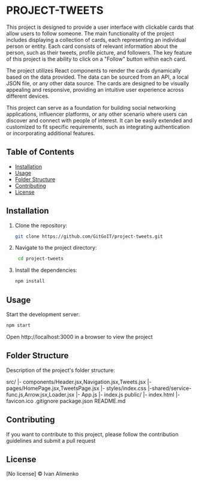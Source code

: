 # PROJECT-TWEETS

This project is designed to provide a user interface with clickable cards that allow users to follow someone. The main functionality of the project includes displaying a collection of cards, each representing an individual person or entity. Each card consists of relevant information about the person, such as their tweets, profile picture, and followers. The key feature of this project is the ability to click on a "Follow" button within each card.

The project utilizes React components to render the cards dynamically based on the data provided. The data can be sourced from an API, a local JSON file, or any other data source. The cards are designed to be visually appealing and responsive, providing an intuitive user experience across different devices.

This project can serve as a foundation for building social networking applications, influencer platforms, or any other scenario where users can discover and connect with people of interest. It can be easily extended and customized to fit specific requirements, such as integrating authentication or incorporating additional features.

## Table of Contents

- [Installation](#installation)
- [Usage](#usage)
- [Folder Structure](#folder-structure)
- [Contributing](#contributing)
- [License](#license)

## Installation

1. Clone the repository:

   ```bash
   git clone https://github.com/GitGoIT/project-tweets.git

   ```

2. Navigate to the project directory:

   ```bash
    cd project-tweets

   ```

3. Install the dependencies:

   ```bash
   npm install
   ```

## Usage

Start the development server:

```bash
npm start
```

Open http://localhost:3000 in a browser to view the project


## Folder Structure

Description of the project's folder structure:

src/
|- components/Header.jsx,Navigation.jsx,Tweets.jsx
|- pages/HomePage.jsx,TweetsPage.jsx
|- styles/index.css
|-shared/service-func.js,Arrow.jsx,Loader.jsx
|- App.js
|- index.js
public/
|- index.html
|- favicon.ico
.gitignore
package.json
README.md


## Contributing

If you want to contribute to this project, please follow the contribution guidelines and submit a pull request


## License

[No license] © Ivan Alimenko

